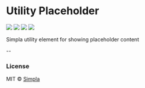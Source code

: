 # Utility Placeholder
![][bower-badge] [![][travis-badge]][travis-url] [![][bowerdeps-badge]][bowerdeps-url] [![][npmdevdeps-badge]][npmdevdeps-url]

Simpla utility element for showing placeholder content

--

### License

MIT © [Simpla](admin@simpla.io)

[bower-badge]: https://img.shields.io/bower/v/sm-utility-placeholder.svg
[bowerlicense-badge]: https://img.shields.io/bower/l/sm-utility-placeholder.svg
[travis-badge]: https://img.shields.io/travis/simplaio/sm-utility-placeholder.svg
[travis-url]: https://travis-ci.org/simplaio/sm-utility-placeholder
[bowerdeps-badge]: https://img.shields.io/gemnasium/simplaio/sm-utility-placeholder.svg
[bowerdeps-url]: https://gemnasium.com/bower/sm-utility-placeholder
[npmdeps-badge]: https://img.shields.io/david/simplaio/sm-utility-placeholder.svg
[npmdeps-url]: https://david-dm.org/simplaio/sm-utility-placeholder
[npmdevdeps-badge]: https://img.shields.io/david/dev/simplaio/sm-utility-placeholder.svg?theme=shields.io
[npmdevdeps-url]: https://david-dm.org/simplaio/sm-utility-placeholder#info=devDependencies
